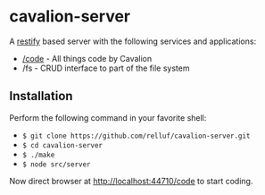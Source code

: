 # cavalion-server

A [restify](http://restify.com/) based server with the following services and applications:

* [/code](https://github.com/cavalion-code) - All things code by Cavalion
* /fs - CRUD interface to part of the file system

## Installation

Perform the following command in your favorite shell:

* `$ git clone https://github.com/relluf/cavalion-server.git`
* `$ cd cavalion-server`
* `$ ./make`
* `$ node src/server`

Now direct browser at [http://localhost:44710/code](http://localhost:44710/code) to start coding.